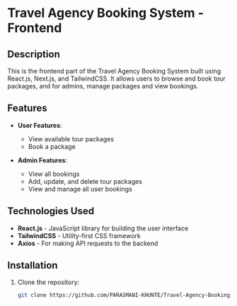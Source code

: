 # Travel Agency Booking System - Frontend

## Description
This is the frontend part of the Travel Agency Booking System built using React.js, Next.js, and TailwindCSS. It allows users to browse and book tour packages, and for admins, manage packages and view bookings.

## Features
- **User Features**:
  - View available tour packages
  - Book a package

- **Admin Features**:
  - View all bookings
  - Add, update, and delete tour packages
  - View and manage all user bookings
  
## Technologies Used
- **React.js** - JavaScript library for building the user interface
- **TailwindCSS** - Utility-first CSS framework
- **Axios** - For making API requests to the backend

## Installation

1. Clone the repository:

   ```bash
   git clone https://github.com/PARASMANI-KHUNTE/Travel-Agency-Booking-System---Frontend
